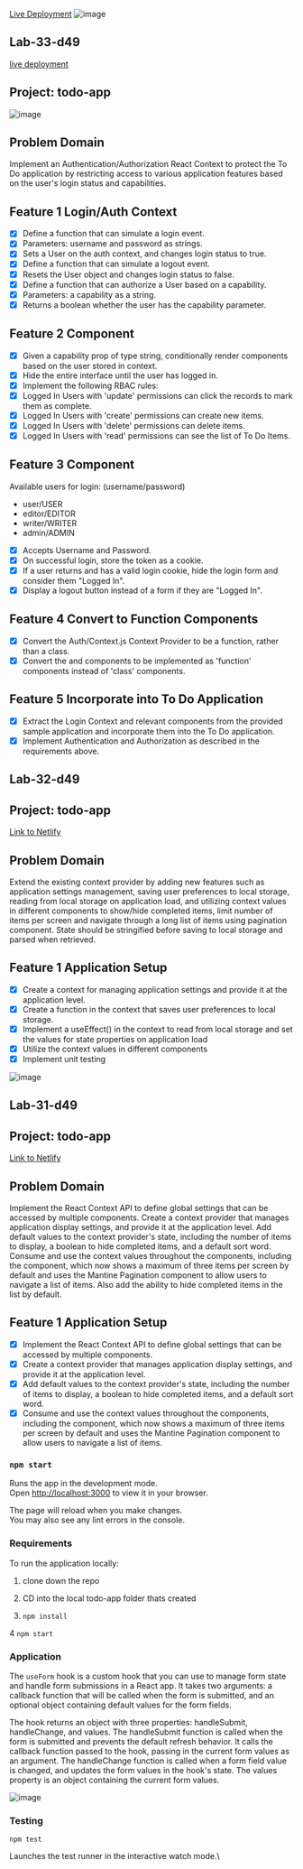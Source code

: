 <!-- @format -->
[Live Deployment](https://shimmering-stroopwafel-08e6c3.netlify.app/)
![image](https://user-images.githubusercontent.com/105423307/212228062-0d549600-806e-4ddb-95d3-50a7b312ba82.png)

## Lab-33-d49
[live deployment](https://startling-alpaca-250bea.netlify.app/)
## Project: todo-app
![image](https://user-images.githubusercontent.com/105423307/211973543-70527371-a99c-426c-a65c-617e8252caea.png)

## Problem Domain

Implement an Authentication/Authorization React Context to protect the To Do application by restricting access to various application features based on the user's login status and capabilities.

## Feature 1 Login/Auth Context

- [x] Define a function that can simulate a login event.
- [x] Parameters: username and password as strings.
- [x] Sets a User on the auth context, and changes login status to true.
- [x] Define a function that can simulate a logout event.
- [x] Resets the User object and changes login status to false.
- [x] Define a function that can authorize a User based on a capability.
- [x] Parameters: a capability as a string.
- [x] Returns a boolean whether the user has the capability parameter.

## Feature 2 <Auth /> Component

- [x] Given a capability prop of type string, conditionally render components based on the user stored in context.
- [x] Hide the entire interface until the user has logged in.
- [x] Implement the following RBAC rules:
- [x] Logged In Users with 'update' permissions can click the records to mark them as complete.
- [x] Logged In Users with 'create' permissions can create new items.
- [x] Logged In Users with 'delete' permissions can delete items.
- [x] Logged In Users with 'read' permissions can see the list of To Do Items.

## Feature 3 <Login /> Component
  Available users for login:
  (username/password)
  - user/USER
  - editor/EDITOR
  - writer/WRITER
  - admin/ADMIN
- [x] Accepts Username and Password.
- [x] On successful login, store the token as a cookie.
- [x] If a user returns and has a valid login cookie, hide the login form and consider them "Logged In".
- [x] Display a logout button instead of a form if they are "Logged In".

## Feature 4 Convert to Function Components

- [x] Convert the Auth/Context.js Context Provider to be a function, rather than a class.
- [x] Convert the <Login /> and <Auth /> components to be implemented as 'function' components instead of 'class' components.

## Feature 5 Incorporate into To Do Application

- [x] Extract the Login Context and relevant components from the provided sample application and incorporate them into the To Do application.
- [x] Implement Authentication and Authorization as described in the requirements above.

## Lab-32-d49

## Project: todo-app

[Link to Netlify](https://coruscating-dodol-e735f1.netlify.app)

## Problem Domain

Extend the existing context provider by adding new features such as application settings management, saving user preferences to local storage, reading from local storage on application load, and utilizing context values in different components to show/hide completed items, limit number of items per screen and navigate through a long list of items using pagination component. State should be stringified before saving to local storage and parsed when retrieved.

## Feature 1 Application Setup

- [x] Create a context for managing application settings and provide it at the application level.
- [x] Create a function in the context that saves user preferences to local storage.
- [x] Implement a useEffect() in the context to read from local storage and set the values for state properties on application load
- [x] Utilize the context values in different components
- [x] Implement unit testing

![image](https://user-images.githubusercontent.com/105423307/211718500-a4aae9e3-3cf3-4ac0-95e2-c0832a404458.png)

## Lab-31-d49

## Project: todo-app

[Link to Netlify](https://splendorous-biscotti-5db19c.netlify.app/)

## Problem Domain

Implement the React Context API to define global settings that can be accessed by multiple components. Create a context provider that manages application display settings, and provide it at the application level. Add default values to the context provider's state, including the number of items to display, a boolean to hide completed items, and a default sort word. Consume and use the context values throughout the components, including the <List /> component, which now shows a maximum of three items per screen by default and uses the Mantine Pagination component to allow users to navigate a list of items. Also add the ability to hide completed items in the list by default.

## Feature 1 Application Setup

- [x] Implement the React Context API to define global settings that can be accessed by multiple components.
- [x] Create a context provider that manages application display settings, and provide it at the application level.
- [x] Add default values to the context provider's state, including the number of items to display, a boolean to hide completed items, and a default sort word.
- [x] Consume and use the context values throughout the components, including the <List /> component, which now shows a maximum of three items per screen by default and uses the Mantine Pagination component to allow users to navigate a list of items.

### `npm start`

Runs the app in the development mode.\
Open [http://localhost:3000](http://localhost:3000) to view it in your browser.

The page will reload when you make changes.\
You may also see any lint errors in the console.

### Requirements

To run the application locally:

1. clone down the repo

2. CD into the local todo-app folder thats created

3. `npm install`

4 `npm start`

### Application

The `useForm` hook is a custom hook that you can use to manage form state and handle form submissions in a React app. It takes two arguments: a callback function that will be called when the form is submitted, and an optional object containing default values for the form fields.

The hook returns an object with three properties: handleSubmit, handleChange, and values. The handleSubmit function is called when the form is submitted and prevents the default refresh behavior. It calls the callback function passed to the hook, passing in the current form values as an argument. The handleChange function is called when a form field value is changed, and updates the form values in the hook's state. The values property is an object containing the current form values.

![image](https://user-images.githubusercontent.com/105423307/211463663-9457b20c-c896-436e-89e5-941af3ef32f2.png)

### Testing

`npm test`

Launches the test runner in the interactive watch mode.\
